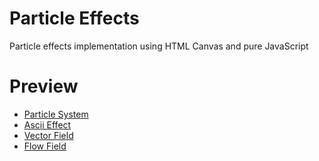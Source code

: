 # Particle Effects
Particle effects implementation using HTML Canvas and pure JavaScript

# Preview
* [Particle System](https://iulian-stan.github.io/Particle-Effects/particle-system/)
* [Ascii Effect](https://iulian-stan.github.io/Particle-Effects/ascii-effect/)
* [Vector Field](https://iulian-stan.github.io/Particle-Effects/vector-field/)
* [Flow Field](https://iulian-stan.github.io/Particle-Effects/flow-field/)
